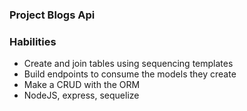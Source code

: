 ### Project Blogs Api

### Habilities

- Create and join tables using sequencing templates
- Build endpoints to consume the models they create
- Make a CRUD with the ORM
- NodeJS, express, sequelize